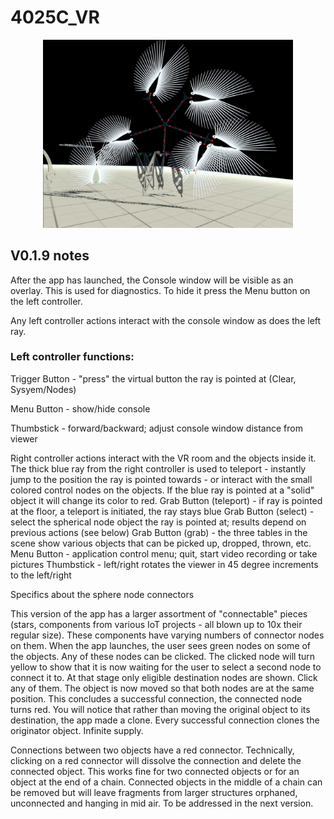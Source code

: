 # 4025C_VR

<p align="center">
  <img src="images/v019-5.jpg" width="400">
</p>


## V0.1.9 notes

After the app has launched, the Console window will be visible as an overlay. This is used for diagnostics. To hide it press the Menu button on the left controller.

Any left controller actions interact with the console window as does the left ray.

### Left controller functions:
Trigger Button - "press" the virtual button the ray is pointed at (Clear, Sysyem/Nodes)

Menu Button - show/hide console

Thumbstick - forward/backward; adjust console window distance from viewer

Right controller actions interact with the VR room and the objects inside it. The thick blue ray from the right controller is used to teleport - instantly jump to the position the ray is pointed towards - or interact with the small colored control nodes on the objects. If the blue ray is pointed at a "solid" object it will change its color to red.
Grab Button (teleport)  - if ray is pointed at the floor, a teleport is initiated, the ray stays blue
Grab Button (select) - select the spherical node object the ray is pointed at; results depend on previous actions (see below)
Grab Button (grab) - the three tables in the scene show various objects that can be picked up, dropped, thrown, etc. 
Menu Button - application control menu; quit, start video recording or take pictures
Thumbstick - left/right rotates the viewer in 45 degree increments to the left/right

Specifics about the sphere node connectors

This version of the app has a larger assortment of "connectable" pieces (stars, components from various IoT projects - all blown up to 10x their regular size).
These components have varying numbers of connector nodes on them. When the app launches, the user sees green nodes on some of the objects. Any of these nodes can be clicked. The clicked node will turn yellow to show that it is now waiting for the user to select a second node to connect it to. At that stage only eligible destination nodes are shown. Click any of them. The object is now moved so that both nodes are at the same position. This concludes a successful connection, the connected node turns red. You will notice that rather than moving the original object to its destination, the app made a clone. Every successful connection clones the originator object. Infinite supply.

Connections between two objects have a red connector. Technically, clicking on a red connector will dissolve the connection and delete the connected object. This works fine for two connected objects or for an object at the end of a chain. Connected objects in the middle of a chain can be removed but will leave fragments from larger structures orphaned, unconnected and hanging in mid air. To be addressed in the next version.
